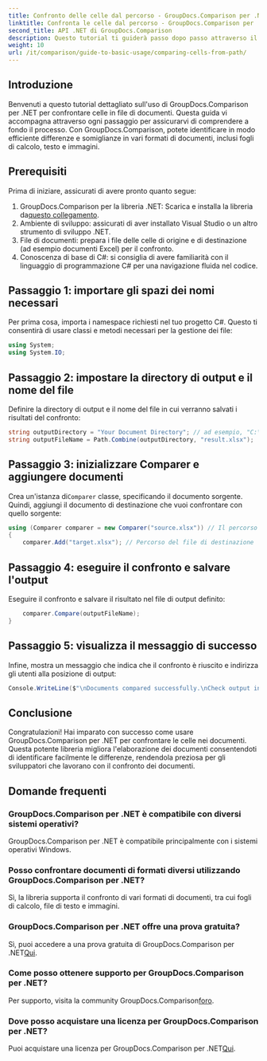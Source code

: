 ```yaml
---
title: Confronto delle celle dal percorso - GroupDocs.Comparison per .NET
linktitle: Confronta le celle dal percorso - GroupDocs.Comparison per .NET
second_title: API .NET di GroupDocs.Comparison
description: Questo tutorial ti guiderà passo dopo passo attraverso il processo di confronto dei contenuti delle celle di Excel, consentendo agli sviluppatori di identificare in modo efficiente differenze e somiglianze tra i documenti.
weight: 10
url: /it/comparison/guide-to-basic-usage/comparing-cells-from-path/
---
```

## Introduzione

Benvenuti a questo tutorial dettagliato sull'uso di GroupDocs.Comparison per .NET per confrontare celle in file di documenti. Questa guida vi accompagna attraverso ogni passaggio per assicurarvi di comprendere a fondo il processo. Con GroupDocs.Comparison, potete identificare in modo efficiente differenze e somiglianze in vari formati di documenti, inclusi fogli di calcolo, testo e immagini.

## Prerequisiti

Prima di iniziare, assicurati di avere pronto quanto segue:

1.  GroupDocs.Comparison per la libreria .NET: Scarica e installa la libreria da[questo collegamento](https://releases.groupdocs.com/comparison/net/).
2. Ambiente di sviluppo: assicurati di aver installato Visual Studio o un altro strumento di sviluppo .NET.
3. File di documenti: prepara i file delle celle di origine e di destinazione (ad esempio documenti Excel) per il confronto.
4. Conoscenza di base di C#: si consiglia di avere familiarità con il linguaggio di programmazione C# per una navigazione fluida nel codice.

## Passaggio 1: importare gli spazi dei nomi necessari

Per prima cosa, importa i namespace richiesti nel tuo progetto C#. Questo ti consentirà di usare classi e metodi necessari per la gestione dei file:

```csharp
using System;
using System.IO;
```

## Passaggio 2: impostare la directory di output e il nome del file

Definire la directory di output e il nome del file in cui verranno salvati i risultati del confronto:

```csharp
string outputDirectory = "Your Document Directory"; // ad esempio, "C:\\Documenti"
string outputFileName = Path.Combine(outputDirectory, "result.xlsx");
```

## Passaggio 3: inizializzare Comparer e aggiungere documenti

 Crea un'istanza di`Comparer` classe, specificando il documento sorgente. Quindi, aggiungi il documento di destinazione che vuoi confrontare con quello sorgente:

```csharp
using (Comparer comparer = new Comparer("source.xlsx")) // Il percorso del file sorgente
{
    comparer.Add("target.xlsx"); // Percorso del file di destinazione
```

## Passaggio 4: eseguire il confronto e salvare l'output

Eseguire il confronto e salvare il risultato nel file di output definito:

```csharp
    comparer.Compare(outputFileName);
}
```

## Passaggio 5: visualizza il messaggio di successo

Infine, mostra un messaggio che indica che il confronto è riuscito e indirizza gli utenti alla posizione di output:

```csharp
Console.WriteLine($"\nDocuments compared successfully.\nCheck output in {outputDirectory}.");
```

## Conclusione

Congratulazioni! Hai imparato con successo come usare GroupDocs.Comparison per .NET per confrontare le celle nei documenti. Questa potente libreria migliora l'elaborazione dei documenti consentendoti di identificare facilmente le differenze, rendendola preziosa per gli sviluppatori che lavorano con il confronto dei documenti.

## Domande frequenti

### GroupDocs.Comparison per .NET è compatibile con diversi sistemi operativi?

GroupDocs.Comparison per .NET è compatibile principalmente con i sistemi operativi Windows.

### Posso confrontare documenti di formati diversi utilizzando GroupDocs.Comparison per .NET?

Sì, la libreria supporta il confronto di vari formati di documenti, tra cui fogli di calcolo, file di testo e immagini.

### GroupDocs.Comparison per .NET offre una prova gratuita?

 Sì, puoi accedere a una prova gratuita di GroupDocs.Comparison per .NET[Qui](https://releases.groupdocs.com/).

### Come posso ottenere supporto per GroupDocs.Comparison per .NET?

Per supporto, visita la community GroupDocs.Comparison[foro](https://forum.groupdocs.com/c/comparison/12).

### Dove posso acquistare una licenza per GroupDocs.Comparison per .NET?

 Puoi acquistare una licenza per GroupDocs.Comparison per .NET[Qui](https://purchase.groupdocs.com/buy).